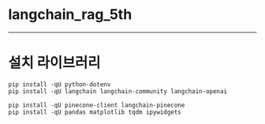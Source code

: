 # langchain_rag_5th
---
# 설치 라이브러리
```
pip install -qU python-dotenv
pip install -qU langchain langchain-community langchain-openai

pip install -qU pinecone-client langchain-pinecone
pip install -qU pandas matplotlib tqdm ipywidgets
```


